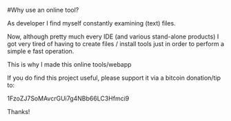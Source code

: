 #Why use an online tool?

As developer I find myself constantly examining (text) files.
  
  Now, although pretty much every IDE (and various stand-alone products)
  I got very tired of having to create files / install tools
  just in order to perform a simple e fast operation.
  
  This is why I made this online tools/webapp
  
  
If you do find this project useful,
please support it via a bitcoin donation/tip to:

  1FzoZJ7SoMAvcrGUi7g4NBb66LC3Hfmci9

Thanks!
